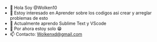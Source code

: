 - 👋 Hola Soy @Wolken10
- 👀 Estoy interesado en Aprender sobre los codigos asi crear y arreglar problemas de esto
- 🌱 Actualmente aprendo Sublime Text y VScode
- 💞️ Por ahora estoy solo 😁
- 📫 Contacto: Wolkenxd@gmail.com

<!---
Wolken10/Wolken10 is a ✨ special ✨ repository because its `README.md` (this file) appears on your GitHub profile.
You can click the Preview link to take a look at your changes.
--->
